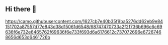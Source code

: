 ## Hi there 👋


https://camo.githubusercontent.com/1627cb7e40b35f9ba5276dd62eb9e84151702a87557d77e843d38d15061d6548/68747470733a2f2f736b696c6c69636f6e732e6465762f69636f6e733f693d6a6176612c737072696e67267468656d653d6461726b
